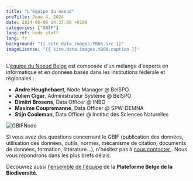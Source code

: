 ```yaml
---
title: "L'équipe du noeud"
preTitle: June 4, 2024
date: 2024-06-06 14:37:00 +0100
categories: ["GBIF"]
lang-ref: node.staff
lang: fr
background: "{{ site.data.images.YB06.src }}"
imageLicense: "{{ site.data.images.YB06.caption }}"
---
```

L'[équipe du Noeud Belge](/team) est composée d'un mélange d'experts en informatique et en données basés dans les institutions fédérale et régionales :

- **Andre Heughebaert**, Node Manager @ BelSPO
- **Julien Cigar**, Administrateur Système @ BelSPO
- **Dimitri Brosens**, Data Officer @ INBO
- **Maxime Coupremanne**, Data Officer @ SPW-DEMNA
- **Stijn Cooleman**, Data Officer @ Institut des Sciences Naturelles

![GBIFNode](/assets/images/logos/node-green.png)

Si vous avez des questions concernant le GBIF (publication des données, utilisation des données, outils, normes, mécanisme de citation, documents de données, formation, littérature...), n'hésitez pas à [nous contacter <i class="fa fa-envelope" ></i>](mailto:gbif@biodiversity.be). Nous vous répondrons dans les plus brefs délais.

Découvrez aussi [l'ensemble de l'équipe](https://www.biodiversity.be/1764/) de la **Plateforme Belge de la Biodiversité**.
